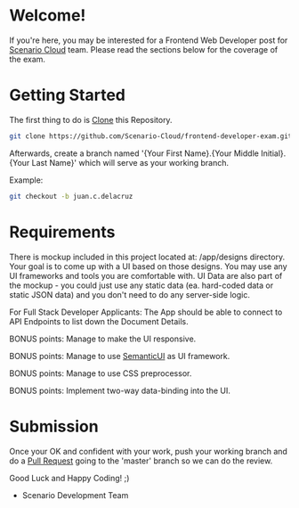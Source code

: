 # Welcome!
If you're here, you may be interested for a Frontend Web Developer post for [Scenario Cloud](https://www.scenariocloud.com) team. Please read the sections below for the coverage of the exam.

# Getting Started
The first thing to do is [Clone](https://github.com/Scenario-Cloud/frontend-developer-exam.git) this Repository.

```bash
git clone https://github.com/Scenario-Cloud/frontend-developer-exam.git
```

Afterwards, create a branch named '{Your First Name}.{Your Middle Initial}.{Your Last Name}' which will serve as your working branch. 

Example:

```bash
git checkout -b juan.c.delacruz 
```

# Requirements

There is mockup included in this project located at: /app/designs directory. Your goal is to come up with a UI based on those designs. You may use any UI frameworks and tools you are comfortable with. UI Data are also part of the mockup - you could just use any static data (ea. hard-coded data or static JSON data) and you don't need to do any server-side logic. 

For Full Stack Developer Applicants:
The App should be able to connect to API Endpoints to list down the Document Details.


BONUS points:
Manage to make the UI responsive.

BONUS points:
Manage to use [SemanticUI](https://semantic-ui.com/) as UI framework.

BONUS points:
Manage to use CSS preprocessor.

BONUS points:
Implement two-way data-binding into the UI.

# Submission
Once your OK and confident with your work, push your working branch and do a [Pull Request](https://github.com/Scenario-Cloud/frontend-developer-exam/pulls) going to the 'master' branch so we can do the review.

Good Luck and Happy Coding! ;)

- Scenario Development Team